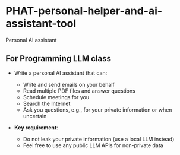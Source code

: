# PHAT-personal-helper-and-ai-assistant-tool
Personal AI assistant
## For Programming LLM class
* Write a personal AI assistant that can:
  * Write and send emails on your behalf
  * Read multiple PDF files and answer questions
  * Schedule meetings for you
  * Search the Internet
  * Ask you questions, e.g., for your private information or when uncertain

* **Key requirement**:
  * Do not leak your private information (use a local LLM instead)
  * Feel free to use any public LLM APIs for non-private data
